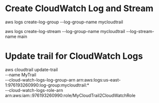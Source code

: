 # Create CloudWatch Log and Stream 

aws logs create-log-group --log-group-name mycloudtrail

aws logs create-log-stream --log-group-name mycloudtrail --log-stream-name main

# Update trail for CloudWatch Logs

aws cloudtrail update-trail \
--name MyTrail \
--cloud-watch-logs-log-group-arn arn:aws:logs:us-east-1:976193260990:log-group:mycloudtrail:* \
--cloud-watch-logs-role-arn arn:aws:iam::976193260990:role/MyCloudTrail2CloudWatchRole